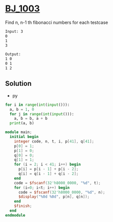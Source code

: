 # [BJ_1003](https://acmicpc.net/problem/1003)

Find n, n-1 th fibonacci numbers for each testcase

```txt
Input: 3
0
1
3

Output:
1 0
0 1
1 2
```

## Solution

* py

```py
for i in range(int(input())):
  a, b = 1, 0
  for j in range(int(input())):
    a, b = b, a + b
  print(a, b)
```

```v
module main;
  initial begin
    integer code, n, t, i, p[41], q[41];
    p[0] = 1;
    p[1] = 0;
    q[0] = 0;
    q[1] = 1;
    for (i = 2; i < 41; i++) begin
      p[i] = p[i - 1] + p[i - 2];
      q[i] = q[i - 1] + q[i - 2];
    end
    code = $fscanf(32'h8000_0000, "%d", t);
    for (i=0; i<t; i++) begin
      code = $fscanf(32'h8000_0000, "%d", n);
      $display("%0d %0d", p[n], q[n]);
    end
    $finish;
  end
endmodule
```
